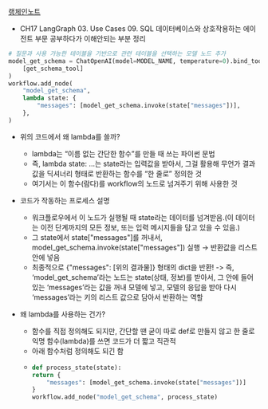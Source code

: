 [랭체인노트](https://wikidocs.net/book/14314) 
- CH17 LangGraph 03. Use Cases 09. SQL 데이터베이스와 상호작용하는 에이전트 부문 공부하다가 이해안되는 부분 정리 


```python
# 질문과 사용 가능한 테이블을 기반으로 관련 테이블을 선택하는 모델 노드 추가
model_get_schema = ChatOpenAI(model=MODEL_NAME, temperature=0).bind_tools(
    [get_schema_tool]
)
workflow.add_node(
    "model_get_schema",
    lambda state: {
        "messages": [model_get_schema.invoke(state["messages"])],
    },
)
```

* 위의 코드에서 왜 lambda를 쓸까?
  - lambda는 “이름 없는 간단한 함수”를 만들 때 쓰는 파이썬 문법
  - 즉, lambda state: ...는 state라는 입력값을 받아서, 그걸 활용해 무언가 결과값을 딕셔너리 형태로 반환하는 함수를 “한 줄로” 정의한 것
  - 여기서는 이 함수(람다)를 workflow의 노드로 넘겨주기 위해 사용한 것

* 코드가 작동하는 프로세스 설명
  - 워크플로우에서 이 노드가 실행될 때 state라는 데이터를 넘겨받음.(이 데이터는 이전 단계까지의 모든 정보, 또는 입력 메시지들을 담고 있을 수 있음.)
  - 그 state에서 state["messages"]를 꺼내서, model_get_schema.invoke(state["messages"]) 실행 → 반환값을 리스트 안에 넣음
  - 최종적으로 {"messages": [위의 결과물]} 형태의 dict을 반환!
    -> 즉, ‘model_get_schema’라는 노드는 state(상태, 정보)를 받아서, 그 안에 들어있는 ‘messages’라는 값을 꺼내 모델에 넣고, 모델의 응답을 받아 다시 ‘messages’라는 키의 리스트 값으로 담아서 반환하는 역할
* 왜 lambda를 사용하는 건가?
  - 함수를 직접 정의해도 되지만, 간단할 땐 굳이 따로 def로 만들지 않고 한 줄로 익명 함수(lambda)를 쓰면 코드가 더 짧고 직관적
  - 아래 함수처럼 정의해도 되긴 함
  - ```python
    def process_state(state):
    return {
        "messages": [model_get_schema.invoke(state["messages"])]
    }
    workflow.add_node("model_get_schema", process_state)
    ```
    
